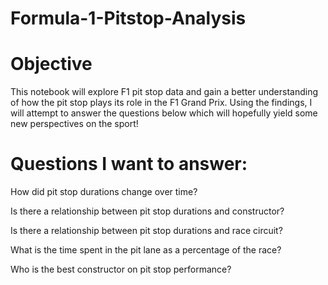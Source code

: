 # Formula-1-Pitstop-Analysis
# Objective

This notebook will explore F1 pit stop data and gain a better understanding of how the pit stop plays its role in the F1 Grand Prix. Using the findings, I will attempt to answer the questions below which will hopefully yield some new perspectives on the sport!

# Questions I want to answer:

How did pit stop durations change over time?

Is there a relationship between pit stop durations and constructor?

Is there a relationship between pit stop durations and race circuit?

What is the time spent in the pit lane as a percentage of the race?

Who is the best constructor on pit stop performance?
